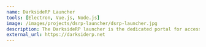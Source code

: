 ```yaml
---
name: DarksideRP Launcher
tools: [Electron, Vue.js, Node.js]
image: /images/projects/dsrp-launcher/dsrp-launcher.jpg
description: The DarksideRP launcher is the dedicated portal for accessing all of the DarksideRp.net roleplay and War Games servers. Built using Vue.js and Electron it is able to download, mod, and launch games directly into the game servers while displaying news, rules, and other important information to the users.
external_url: https://darksiderp.net
---
```

